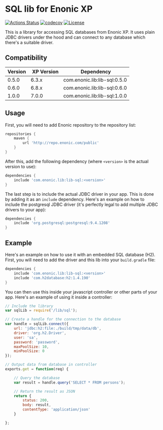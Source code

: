 SQL lib for Enonic XP
=====================

[![Actions Status](https://github.com/enonic/lib-sql/workflows/Gradle%20Build/badge.svg)](https://github.com/enonic/lib-sql/actions)
[![codecov](https://codecov.io/gh/enonic/lib-sql/branch/master/graph/badge.svg)](https://codecov.io/gh/enonic/lib-sql)
[![License](https://img.shields.io/github/license/enonic/lib-sql.svg)](http://www.apache.org/licenses/LICENSE-2.0.html)

This is a library for accessing SQL databases from Enonic XP. It uses plain JDBC drivers under the hood and can connect to
any database which there's a suitable driver.


Compatibility
-------------

| Version | XP Version | Dependency                   |
|---------|------------|------------------------------|
| 0.5.0   | 6.3.x      | com.enonic.lib:lib-sql:0.5.0 |
| 0.6.0   | 6.8.x      | com.enonic.lib:lib-sql:0.6.0 |
| 1.0.0   | 7.0.0      | com.enonic.lib:lib-sql:1.0.0 |


Usage
-----

First, you will need to add Enonic repository to the repository list:

```gradle
repositories {
    maven {
        url 'http://repo.enonic.com/public'
    }
}
```

After this, add the following dependency (where ``<version>`` is the actual version to use):

```gradle
dependencies {
    include 'com.enonic.lib:lib-sql:<version>'
}
```

The last step is to include the actual JDBC driver in your app. This is done by adding it as an ``include`` dependency. Here's
an example on how to include the postgresql JDBC driver (it's perfectly legal to add multiple JDBC drivers to your app):

```gradle
dependencies {
    include 'org.postgresql:postgresql:9.4.1208'
}
```

Example
-------

Here's an example on how to use it with an embedded SQL database (H2). First, you will need to add the driver and this lib into your
``build.gradle`` file:

```gradle
dependencies {
    include 'com.enonic.lib:lib-sql:<version>'
    include 'com.h2database:h2:1.4.190'
}
```

You can then use this inside your javascript controller or other parts of your app. Here's an example of using it inside a controller:

```js
// Include the library
var sqlLib = require('/lib/sql');

// Create a handle for the connection to the database
var handle = sqlLib.connect({
    url: 'jdbc:h2:file:./build/tmp/data/db',
    driver: 'org.h2.Driver',
    user: 'sa',
    password: 'password',
    maxPoolSize: 10,
    minPoolSize: 0
});

// Output data from database in controller
exports.get = function(req) {

    // Query the database
    var result = handle.query('SELECT * FROM persons');

    // Return the result as JSON
    return {
        status: 200,
        body: result,
        contentType: 'application/json'
    }

};
```
